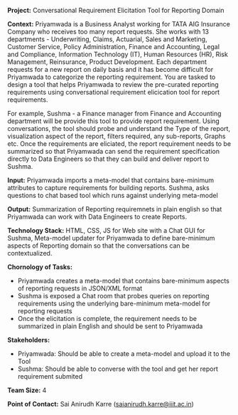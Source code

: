 **Project:** Conversational Requirement Elicitation Tool for Reporting Domain 

**Context:** Priyamwada is a Business Analyst working for TATA AIG Insurance Company who receives too many report requests. She works with 13 departments - Underwriting, Claims, Actuarial, Sales and Marketing, Customer Service, Policy Administration, Finance and Accounting, Legal and Compliance, Information Technology (IT), Human Resources (HR), Risk Management, Reinsurance, Product Development. Each department requests for a new report on daily basis and it has become difficult for Priyamwada to categorize the reporting requirement. You are tasked to design a tool that helps Priyamwada to review the pre-curated reporting requirements using conversational requirement elicication tool for report requirements.

For example, Sushma - a Finance manager from Finance and Accounting department will be provide this tool to provide report requirement. Using conversations, the tool should probe and understand the Type of the report, visualization aspect of the report, filters required, any sub-reports, Graphs etc. Once the requirements are eliciated, the report requirement needs to be summarized so that Priyamwada can send the requirement specification directly to Data Engineers so that they can build and deliver report to Sushma.

**Input:** Priyamwada imports a meta-model that contains bare-minimum attributes to capture requirements for building reports. Sushma, asks questions to chat based tool which runs against underlying meta-model

**Output:** Summarization of Reporting requiremnets in plain english so that Priyamwada can work with Data Engineers to create Reports.

**Technology Stack:** HTML, CSS, JS for Web site with a Chat GUI for Sushma, Meta-model updater for Priyamwada to define bare-minimum aspects of Reporting domain so that the conversations can be contextualized.

**Chornology of Tasks:**
* Priyamwada creates a meta-model that contains bare-minimum aspects of reporting requests in JSON/XML format
* Sushma is exposed a Chat room that probes queries on reporting requirements using the underlying bare-minimum meta-model for reporting requests
* Once the elicitation is complete, the requirement needs to be summarized in plain English and should be sent to Priyamwada

**Stakeholders:**
* Priyamwada: Should be able to create a meta-model and upload it to the Tool
* Sushma: Should be able to converse with the tool and get her report requirement submited 

**Team Size:** 4 

**Point of Contact:** Sai Anirudh Karre (saianirudh.karre@iiit.ac.in) 

